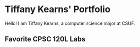 # Tiffany Kearns' Portfolio

Hello! I am Tiffany Kearns, a computer science major at CSUF.

## Favorite CPSC 120L Labs